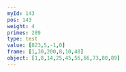 ```yaml
---
myId: 143
pos: 143
weight: 4
primes: 289
type: test
value: [823,5,-1,0]
frame: [1,30,200,8,10,40]
object: [1,8,14,25,45,56,66,73,80,89]
---
```

